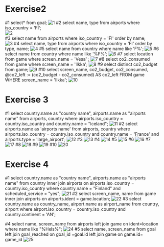 # Exercise2
#1 select* from goal;
![1](https://github.com/user-attachments/assets/846fb207-7c41-45e6-853d-8ea00148cea0)
#2 select name, type from airports where iso_country = 'FI';    
![2](https://github.com/user-attachments/assets/7a0e79ca-3fac-4888-b506-4b48ea3535f9)  
#3 select name from airports where iso_country = 'FI' order by name;    
![3](https://github.com/user-attachments/assets/98e02b8e-1735-4d82-83f2-e0ba8dfa9a66)
#4 select name, type from airports where iso_country = 'FI' order by type, name; 
![4](https://github.com/user-attachments/assets/b8bf9f05-9237-472e-a237-229709346f73)
#5 select name from country where name like 'F%';
![5](https://github.com/user-attachments/assets/1d447ec7-fae5-4eeb-89b6-b22e729fe3bc)
#6 select name from country where name like '%F%';
![6](https://github.com/user-attachments/assets/4f4a4887-6346-4ab0-a2e5-4d93ab4b5244)
#7 select location from game where screen_name = 'Vesa' ; 
![7](https://github.com/user-attachments/assets/40941112-c2f3-40f2-ba4e-00b8bc8d35b5)
#8 select co2_consumed from game where screen_name = 'Ilkka'; 
![8](https://github.com/user-attachments/assets/52dc75a1-8a2e-4c63-b804-9c04953f4647)
#9 select distinct co2_budget from game;
![9](https://github.com/user-attachments/assets/9f219dcc-6573-470a-a882-a74ed9ca868d)
#10 select screen_name, co2_budget, co2_consumed, @co2_left := (co2_budget - co2_consumed) AS co2_left FROM game WHERE screen_name = 'Ilkka';
![10](https://github.com/user-attachments/assets/21fe3d9d-4802-4374-a50e-869b95169cc4)
#  Exercise 3  
#1 select country.name as "country name", airports.name as "airports name" from airports, country where airports.iso_country = country.iso_country and country.name = "Iceland";
![11](https://github.com/user-attachments/assets/69954301-a635-4f77-8122-274b4511db7b)
#2 select airports.name as 'airports name' from airports, country where airports.iso_country = country.iso_country and country.name = 'France' and airports.type = 'large_airport';
![12](https://github.com/user-attachments/assets/6354eb3f-fdbe-476e-8a8d-89686f47c6aa)
#3
![13](https://github.com/user-attachments/assets/65ebc630-2aac-443d-b7c5-c925f74d1b0c)
#4
![14](https://github.com/user-attachments/assets/720efe0c-71fc-4883-b6b5-e05c47d49e67)
#5
![15](https://github.com/user-attachments/assets/739441ed-863a-4db0-824b-c2efd5b0c9d3)
#6
![16](https://github.com/user-attachments/assets/74eb42f6-a963-423a-bc05-4a91d1ad8b6d)
#7
![17](https://github.com/user-attachments/assets/9b1c59a7-224a-4f6f-bf68-78debbe01db7)
#8
![18](https://github.com/user-attachments/assets/d5bdfad3-fdbf-45ab-ad8b-0b79ee740d95)
#9
![19](https://github.com/user-attachments/assets/d63985c0-1827-4408-bc2e-e7e26e7b2f52)
#10
![20](https://github.com/user-attachments/assets/3a36de3d-4ebe-456b-90e0-f941fcdb7082)
# Exercise 4 
#1 select country.name as "country name", airports.name as "airports name" 
from country inner join airports on airports.iso_country = country.iso_country 
where country.name = "Finland" and scheduled_service = "yes";
![21](https://github.com/user-attachments/assets/cd4109c3-2f1e-4c9d-96a5-428e8c652ad9)
#2 select screen_name, name from game inner join airports on airports.ident = game.location;
![22](https://github.com/user-attachments/assets/6681be04-e24c-4287-989e-5d02140fb15b)
#3 select country.name as country_name, airport.name as airport_name from country, airport where airport.iso_country = country.iso_country and country.continent = 'AN';

#4 select name, screen_name from airports left join game on ident=location where name like "%Hels%";
![24](https://github.com/user-attachments/assets/85925371-2681-4a76-8290-09180adfa9e1)
#5 select name, screen_name from goal left join goal_reached on goal_id =goal.id left join game on game.id= game_id
![25](https://github.com/user-attachments/assets/47c54a65-3982-4252-a800-0c54a09e1c76)












